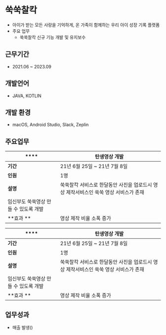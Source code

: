 # 쑥쑥찰칵
- 아이가 받는 모든 사랑을 기억하게, 온 가족이 함께하는 우리 아이 성장 기록 플랫폼
- 주요 업무
  - 쑥쑥찰칵 신규 기능 개발 및 유지보수

## 근무기간
- 2021.06 ~ 2023.09

## 개발언어
- JAVA, KOTLIN

## 개발 환경
- macOS, Android Studio, Slack, Zeplin

## 주요업무
| ****    | **탄생영상 개발**                                                           |
|---------|-----------------------------------------------------------------------|
| **기간**  | 21년 6월 25일 ~ 21년 7월 8일                                                |
| **인원**  | 1명                                                                    |
| **설명**  | 쑥쑥찰칵 서비스로 한달동안 사진을 업로드시 영상 제작서비스인 쑥쑥 영상 서비스가 존재
임신부도 쑥쑥영상 만들 수 있도록 개발 |
| **효과 ** | 영상 제작 비율 소폭 증가                                                        |

| ****    | **탄생영상 개발**                                                           |
|---------|-----------------------------------------------------------------------|
| **기간**  | 21년 6월 25일 ~ 21년 7월 8일                                                |
| **인원**  | 1명                                                                    |
| **설명**  | 쑥쑥찰칵 서비스로 한달동안 사진을 업로드시 영상 제작서비스인 쑥쑥 영상 서비스가 존재
임신부도 쑥쑥영상 만들 수 있도록 개발 |
| **효과 ** | 영상 제작 비율 소폭 증가                                                        |


## 업무성과
 - 매출 발생()
